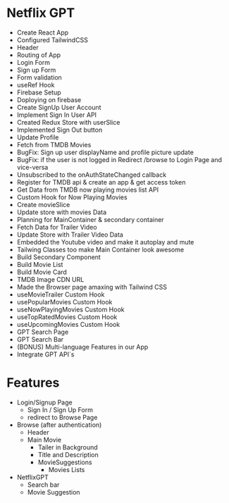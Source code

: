 # Netflix GPT

- Create React App
- Configured TailwindCSS
- Header
- Routing of App
- Login Form
- Sign up Form
- Form validation
- useRef Hook
- Firebase Setup
- Doploying on firebase
- Create SignUp User Account
- Implement Sign In User API
- Created Redux Store with userSlice
- Implemented Sign Out button
- Update Profile
- Fetch from TMDB Movies
- BugFix: Sign up user displayName and profile picture update
- BugFix: if the user is not logged in Redirect /browse to Login Page and vice-versa
- Unsubscribed to the onAuthStateChanged callback
- Register for TMDB api & create an app & get access token
- Get Data from TMDB now playing movies list API
- Custom Hook for Now Playing Movies
- Create movieSlice
- Update store with movies Data
- Planning for MainContainer & secondary container
- Fetch Data for Trailer Video
- Update Store with Trailer Video Data
- Embedded the Youtube video and make it autoplay and mute
- Tailwing Classes too make Main Container look awesome
- Build Secondary Component
- Build Movie List
- Build Movie Card
- TMDB Image CDN URL
- Made the Browser page amaxing with Tailwind CSS
- useMovieTrailer Custom Hook
- usePopularMovies Custom Hook
- useNowPlayingMovies Custom Hook
- useTopRatedMovies Custom Hook
- useUpcomingMovies Custom Hook
- GPT Search Page
- GPT Search Bar
- (BONUS) Multi-language Features in our App
- Integrate GPT API`s 


# Features

- Login/Signup Page
  - Sign In / Sign Up Form
  - redirect to Browse Page
- Browse (after authentication)
  - Header
  - Main Movie
    - Tailer in Background
    - Title and Description
    - MovieSuggestions
      - Movies Lists
- NetflixGPT
  - Search bar
  - Movie Suggestion
